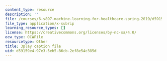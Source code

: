 ```yaml
---
content_type: resource
description: ''
file: /courses/6-s897-machine-learning-for-healthcare-spring-2019/d59159e497e35eb586cb2ef8e54c385d_0UFwGJe6ubg.vtt
file_type: application/x-subrip
learning_resource_types: []
license: https://creativecommons.org/licenses/by-nc-sa/4.0/
ocw_type: OCWFile
resourcetype: Other
title: 3play caption file
uid: d59159e4-97e3-5eb5-86cb-2ef8e54c385d
---
```

